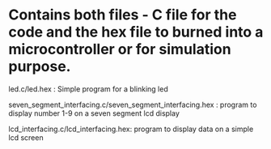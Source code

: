 # Contains both files - C file for the code and the hex file to burned into a microcontroller or for simulation purpose.

led.c/led.hex : Simple program for a blinking led

seven_segment_interfacing.c/seven_segment_interfacing.hex : program to display number 1-9 on a seven segment lcd display

lcd_interfacing.c/lcd_interfacing.hex: program to display data on a simple lcd screen

